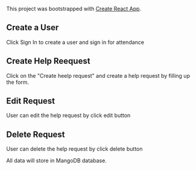 This project was bootstrapped with [Create React App](https://github.com/facebook/create-react-app).

## Create a User 
Click Sign In to create a user and sign in for attendance

## Create Help Reequest
Click on the "Create heelp request" and create a help request by filling up the form.

## Edit Request
User can edit the help request by click edit button

## Delete Request
User can delete the help request by click delete button

All data will store in MangoDB database.
